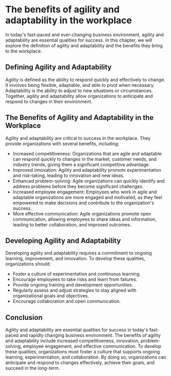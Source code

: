 The benefits of agility and adaptability in the workplace
=======================================================================================================

In today's fast-paced and ever-changing business environment, agility and adaptability are essential qualities for success. In this chapter, we will explore the definition of agility and adaptability and the benefits they bring to the workplace.

Defining Agility and Adaptability
---------------------------------

Agility is defined as the ability to respond quickly and effectively to change. It involves being flexible, adaptable, and able to pivot when necessary. Adaptability is the ability to adjust to new situations or circumstances. Together, agility and adaptability allow organizations to anticipate and respond to changes in their environment.

The Benefits of Agility and Adaptability in the Workplace
---------------------------------------------------------

Agility and adaptability are critical to success in the workplace. They provide organizations with several benefits, including:

* Increased competitiveness: Organizations that are agile and adaptable can respond quickly to changes in the market, customer needs, and industry trends, giving them a significant competitive advantage.
* Improved innovation: Agility and adaptability promote experimentation and risk-taking, leading to innovation and new ideas.
* Enhanced problem-solving: Agile organizations can quickly identify and address problems before they become significant challenges.
* Increased employee engagement: Employees who work in agile and adaptable organizations are more engaged and motivated, as they feel empowered to make decisions and contribute to the organization's success.
* More effective communication: Agile organizations promote open communication, allowing employees to share ideas and information, leading to better collaboration, and improved outcomes.

Developing Agility and Adaptability
-----------------------------------

Developing agility and adaptability requires a commitment to ongoing learning, improvement, and innovation. To develop these qualities, organizations should:

* Foster a culture of experimentation and continuous learning.
* Encourage employees to take risks and learn from failures.
* Provide ongoing training and development opportunities.
* Regularly assess and adjust strategies to stay aligned with organizational goals and objectives.
* Encourage collaboration and open communication.

Conclusion
----------

Agility and adaptability are essential qualities for success in today's fast-paced and rapidly changing business environment. The benefits of agility and adaptability include increased competitiveness, innovation, problem-solving, employee engagement, and effective communication. To develop these qualities, organizations must foster a culture that supports ongoing learning, experimentation, and collaboration. By doing so, organizations can anticipate and respond to changes effectively, achieve their goals, and succeed in the long-term.
